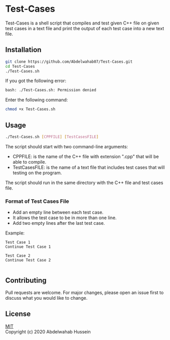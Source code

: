 # Test-Cases
Test-Cases is a shell script that compiles and test given C++ file on given test cases in a text file and print the output of each test case into a new text file.

## Installation

```bash
git clone https://github.com/Abdelwahab07/Test-Cases.git
cd Test-Cases
./Test-Cases.sh 
```
If you got the following error: 
```bash
bash: ./Test-Cases.sh: Permission denied
```
Enter the following command:
```bash
chmod +x Test-Cases.sh
```

## Usage

```bash
./Test-Cases.sh [CPPFILE] [TestCasesFILE]
```
The script should start with two command-line arguments:
- CPPFILE: is the name of the C++ file with extension ".cpp" that will be able to compile.
- TestCasesFILE: is the name of a text file that includes test cases that will testing on the program.   

The script should run in the same directory with the C++ file and test cases file.

### Format of Test Cases File
- Add an empty line between each test case.
- It allows the test case to be in more than one line.
- Add two empty lines after the last test case.

Example:
```text
Test Case 1
Continue Test Case 1

Test Case 2
Continue Test Case 2


```

## Contributing
Pull requests are welcome. For major changes, please open an issue first to discuss what you would like to change.

## License
[MIT](https://github.com/Abdelwahab07/Test-Cases/blob/master/LICENSE)   
Copyright (c) 2020 Abdelwahab Hussein